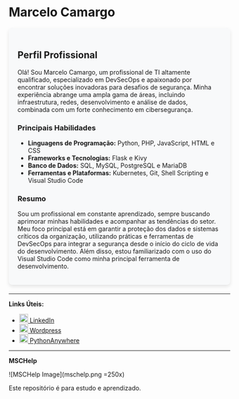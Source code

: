 <style>
  .profile-section {
    background-color: #f8f9fa;
    border-radius: 8px;
    box-shadow: 0px 4px 8px rgba(0, 0, 0, 0.1);
    padding: 20px;
    margin-bottom: 20px;
  }
</style>

# Marcelo Camargo

<div class="profile-section">

## Perfil Profissional

Olá! Sou Marcelo Camargo, um profissional de TI altamente qualificado, especializado em DevSecOps e apaixonado por encontrar soluções inovadoras para desafios de segurança. Minha experiência abrange uma ampla gama de áreas, incluindo infraestrutura, redes, desenvolvimento e análise de dados, combinada com um forte conhecimento em cibersegurança.

### Principais Habilidades

- **Linguagens de Programação:** Python, PHP, JavaScript, HTML e CSS
- **Frameworks e Tecnologias:** Flask e Kivy
- **Banco de Dados:** SQL, MySQL, PostgreSQL e MariaDB
- **Ferramentas e Plataformas:** Kubernetes, Git, Shell Scripting e Visual Studio Code

### Resumo

Sou um profissional em constante aprendizado, sempre buscando aprimorar minhas habilidades e acompanhar as tendências do setor. Meu foco principal está em garantir a proteção dos dados e sistemas críticos da organização, utilizando práticas e ferramentas de DevSecOps para integrar a segurança desde o início do ciclo de vida do desenvolvimento. Além disso, estou familiarizado com o uso do Visual Studio Code como minha principal ferramenta de desenvolvimento.

</div>

---

**Links Úteis:**

- [<img src="https://image.flaticon.com/icons/png/512/174/174857.png" alt="LinkedIn" width="20"/> LinkedIn](https://www.linkedin.com/in/marcelo-camargo-6b9ab1203)
- [<img src="https://image.flaticon.com/icons/png/512/732/732221.png" alt="Wordpress" width="20"/> Wordpress](https://mschelp.wordpress.com)
- [<img src="https://image.flaticon.com/icons/png/512/873/873120.png" alt="PythonAnywhere" width="20"/> PythonAnywhere](http://mcamargorj.pythonanyare.com)

---

**MSCHelp**

![MSCHelp Image](mschelp.png =250x)

Este repositório é para estudo e aprendizado.
